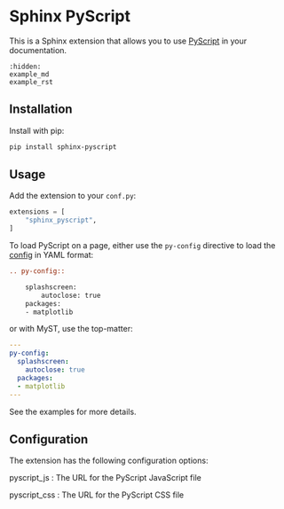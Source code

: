 # Sphinx PyScript

This is a Sphinx extension that allows you to use [PyScript](https://docs.pyscript.net) in your documentation.

```{toctree}
:hidden:
example_md
example_rst
```

## Installation

Install with pip:

```bash
pip install sphinx-pyscript
```

## Usage

Add the extension to your `conf.py`:

```python
extensions = [
    "sphinx_pyscript",
]
```

To load PyScript on a page, either use the `py-config` directive to load the [config](https://docs.pyscript.net/latest/reference/elements/py-config.html#) in YAML format:

```restructuredtext
.. py-config::

    splashscreen:
        autoclose: true
    packages:
    - matplotlib
```

or with MyST, use the top-matter:

```yaml
---
py-config:
  splashscreen:
    autoclose: true
  packages:
  - matplotlib
---
```

See the examples for more details.

## Configuration

The extension has the following configuration options:

pyscript_js
: The URL for the PyScript JavaScript file

pyscript_css
: The URL for the PyScript CSS file
